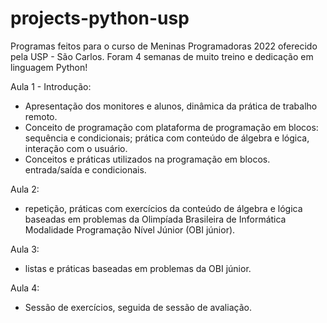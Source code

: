 # projects-python-usp

Programas feitos para o curso de Meninas Programadoras 2022 oferecido pela USP - São Carlos. Foram 4 semanas de muito treino e dedicação em linguagem Python!

Aula 1 - Introdução:
 - Apresentação dos monitores e alunos, dinâmica da prática de trabalho remoto.
 - Conceito de programação com plataforma de programação em blocos: sequência e condicionais; prática com conteúdo de álgebra e lógica, interação com o usuário. 
 - Conceitos e práticas utilizados na programação em blocos. entrada/saída e condicionais.

Aula 2: 
 - repetição,  práticas com exercícios da conteúdo de álgebra e lógica baseadas em problemas da Olimpíada Brasileira de Informática Modalidade Programação Nível Júnior (OBI júnior).

Aula 3: 
  - listas e práticas baseadas em problemas da OBI júnior.

Aula 4:
  - Sessão de exercícios, seguida de sessão de avaliação.
